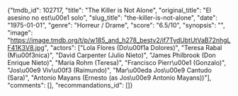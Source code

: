 {"tmdb_id": 102717, "title": "The Killer is Not Alone", "original_title": "El asesino no est\u00e1 solo", "slug_title": "the-killer-is-not-alone", "date": "1975-01-01", "genre": "Horreur / Drame", "score": "6.5/10", "synopsis": "", "image": "https://image.tmdb.org/t/p/w185_and_h278_bestv2/if7TydUbtUtVaB72nhgLF41K3V8.jpg", "actors": ["Lola Flores (Do\u00f1a Dolores)", "Teresa Rabal (M\u00f3nica)", "David Carpenter (Julio Nieto)", "James Philbrook (Don Enrique Nieto)", "Maria Rohm (Teresa)", "Francisco Pierr\u00e1 (Gonzalo)", "Jos\u00e9 Viv\u00f3 (Raimundo)", "Mar\u00eda Jos\u00e9 Cantudo (Sara)", "Antonio Mayans (Ernesto (as Jos\u00e9 Antonio Mayans))"], "comments": [], "recommandations_id": []}